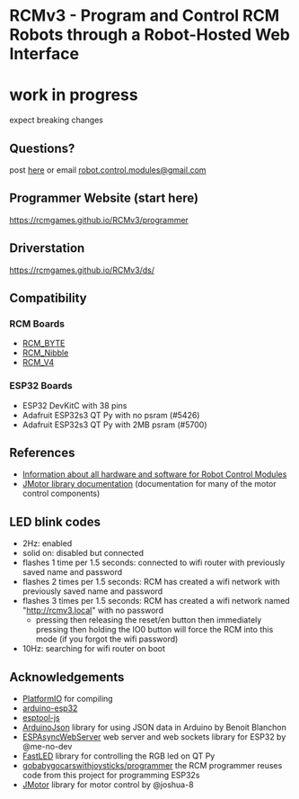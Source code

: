 # RCMv3 - Program and Control RCM Robots through a Robot-Hosted Web Interface

# work in progress
expect breaking changes

## Questions?
post [here](https://github.com/orgs/RCMgames/discussions/categories/rcmv3) or email robot.control.modules@gmail.com

## Programmer Website (start here)
https://rcmgames.github.io/RCMv3/programmer

## Driverstation
https://rcmgames.github.io/RCMv3/ds/

## Compatibility
### RCM Boards
* [RCM_BYTE](https://github.com/RCMgames/RCM-Hardware-BYTE)
* [RCM_Nibble](https://github.com/RCMgames/RCM-Hardware-Nibble)
* [RCM_V4](https://github.com/RCMgames/RCM-Hardware-V4)

### ESP32 Boards
* ESP32 DevKitC with 38 pins
* Adafruit ESP32s3 QT Py with no psram (#5426)
* Adafruit ESP32s3 QT Py with 2MB psram (#5700)

## References
* [Information about all hardware and software for Robot Control Modules](https://github.com/rcmgames?view_as=public)
* [JMotor library documentation](https://joshua-8.github.io/JMotor/md_readme.html) (documentation for many of the motor control components)

## LED blink codes
* 2Hz: enabled
* solid on: disabled but connected
* flashes 1 time per 1.5 seconds: connected to wifi router with previously saved name and password
* flashes 2 times per 1.5 seconds: RCM has created a wifi network with previously saved name and password
* flashes 3 times per 1.5 seconds: RCM has created a wifi network named "http://rcmv3.local" with no password
    * pressing then releasing the reset/en button then immediately pressing then holding the IO0 button will force the RCM into this mode (if you forgot the wifi password)
* 10Hz: searching for wifi router on boot

## Acknowledgements
* [PlatformIO](https://registry.platformio.org/platforms/platformio/espressif32) for compiling
* [arduino-esp32](https://github.com/espressif/arduino-esp32)
* [esptool-js](https://github.com/espressif/esptool-js)
* [ArduinoJson](https://arduinojson.org/) library for using JSON data in Arduino by Benoit Blanchon
* [ESPAsyncWebServer](https://github.com/me-no-dev/ESPAsyncWebServer) web server and web sockets library for ESP32 by @me-no-dev
* [FastLED](https://github.com/FastLED/FastLED) library for controlling the RGB led on QT Py
* [gobabygocarswithjoysticks/programmer](https://github.com/gobabygocarswithjoysticks/programmer) the RCM programmer reuses code from this project for programming ESP32s
* [JMotor](https://github.com/joshua-8/JMotor) library for motor control by @joshua-8
